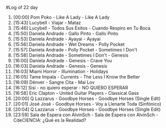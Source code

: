#Log of 22 day

1. [00:00] Pom Poko - Like A Lady - Like A Lady
1. [15:43] Lucybell - Viajar - Mataz
1. [15:46] Lucybell - Todos Sus Exitos - Cuando Respiro en Tu Boca
1. [15:50] Daniela Andrade - Gallo Pinto - Gallo Pinto
1. [15:53] Daniela Andrade - Ayayai - Ayayai
1. [15:56] Daniela Andrade - Wet Dreams - Polly Pocket
1. [15:57] Daniela Andrade - Polly Pocket - Sometimes I Don't
1. [15:58] Daniela Andrade - Sometimes I Don't - Genesis
1. [16:00] Daniela Andrade - Genesis - Crave You
1. [16:03] Daniela Andrade - Genesis - Genesis
1. [16:03] Miami Horror - Illumination - Holidays
1. [16:05] Tame Impala - Currents - The Less I Know the Better
1. [16:09] Dënver - Sangre Cita - Mai Lov
1. [16:12] Sisi - no quiero esperar - NO QUIERO ESPERAR
1. [16:58] Eric Clapton - United Guitar Players - Classical Gass
1. [20:00] Q Lazzarus - Goodbye Horses - Goodbye Horses (Single Edit)
1. [20:01] José José - Goodbye Horses - Voy a Llenarte Toda (Sinfónico)
1. [20:04] Q Lazzarus - Goodbye Horses - Goodbye Horses (Single Edit)
1. [23:59] Sala de Espera con AlvinSch - Sala de Espera con AlvinSch - CdeCIENCIA: ¿Qué es la Realidad?
